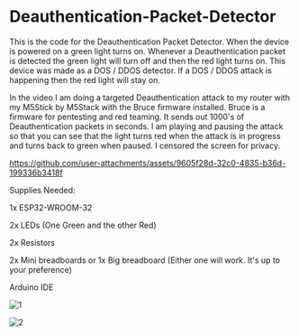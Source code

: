# Deauthentication-Packet-Detector
This is the code for the Deauthentication Packet Detector. When the device is powered on  a green light turns on. Whenever a Deauthentication packet is detected the green light will turn off and then the red light turns on. This device was made as a DOS / DDOS detector. If a DOS / DDOS attack is happening then the red light will stay on.

In the video I am doing a targeted Deauthentication attack to my router with my M5Stick by M5Stack with the Bruce firmware installed. Bruce is a firmware for pentesting and red teaming. It sends out 1000's of Deauthentication packets in seconds. I am playing and pausing the attack so that you can see that the light turns red when the attack is in progress and turns back to green when paused. I censored the screen for privacy.

https://github.com/user-attachments/assets/9605f28d-32c0-4835-b36d-199336b3418f

Supplies Needed:

1x ESP32-WROOM-32

2x LEDs (One Green and the other Red)

2x Resistors

2x Mini breadboards or 1x Big breadboard (Either one will work. It's up to your preference)

Arduino IDE

![1](https://github.com/user-attachments/assets/0dab012f-671e-4efb-ba2f-e4e7537449a1)

![2](https://github.com/user-attachments/assets/169a3891-643f-4fca-9d8a-832b0425f5ec)

